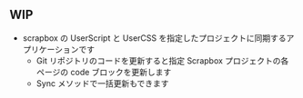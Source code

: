 ## WIP

- scrapbox の UserScript と UserCSS を指定したプロジェクトに同期するアプリケーションです
  - Git リポジトリのコードを更新すると指定 Scrapbox プロジェクトの各ページの code ブロックを更新します
  - Sync メソッドで一括更新もできます
